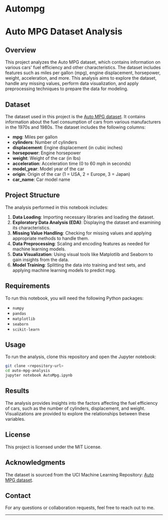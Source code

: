 # Autompg

# Auto MPG Dataset Analysis

## Overview
This project analyzes the Auto MPG dataset, which contains information on various cars' fuel efficiency and other characteristics. The dataset includes features such as miles per gallon (mpg), engine displacement, horsepower, weight, acceleration, and more. This analysis aims to explore the dataset, handle any missing values, perform data visualization, and apply preprocessing techniques to prepare the data for modeling.

## Dataset
The dataset used in this project is the [Auto MPG dataset](https://archive.ics.uci.edu/ml/datasets/auto+mpg). It contains information about the fuel consumption of cars from various manufacturers in the 1970s and 1980s. The dataset includes the following columns:

- **mpg**: Miles per gallon
- **cylinders**: Number of cylinders
- **displacement**: Engine displacement (in cubic inches)
- **horsepower**: Engine horsepower
- **weight**: Weight of the car (in lbs)
- **acceleration**: Acceleration time (0 to 60 mph in seconds)
- **model_year**: Model year of the car
- **origin**: Origin of the car (1 = USA, 2 = Europe, 3 = Japan)
- **car_name**: Car model name

## Project Structure
The analysis performed in this notebook includes:

1. **Data Loading**: Importing necessary libraries and loading the dataset.
2. **Exploratory Data Analysis (EDA)**: Displaying the dataset and examining its characteristics.
3. **Missing Value Handling**: Checking for missing values and applying appropriate methods to handle them.
4. **Data Preprocessing**: Scaling and encoding features as needed for machine learning models.
5. **Data Visualization**: Using visual tools like Matplotlib and Seaborn to gain insights from the data.
6. **Model Training**: Splitting the data into training and test sets, and applying machine learning models to predict mpg.

## Requirements
To run this notebook, you will need the following Python packages:

- `numpy`
- `pandas`
- `matplotlib`
- `seaborn`
- `scikit-learn`

## Usage
To run the analysis, clone this repository and open the Jupyter notebook:

```bash
git clone <repository-url>
cd auto-mpg-analysis
jupyter notebook AutoMpg.ipynb
```

## Results
The analysis provides insights into the factors affecting the fuel efficiency of cars, such as the number of cylinders, displacement, and weight. Visualizations are provided to explore the relationships between these variables.

## License
This project is licensed under the MIT License.

## Acknowledgments
The dataset is sourced from the UCI Machine Learning Repository: [Auto MPG dataset](https://archive.ics.uci.edu/ml/datasets/auto+mpg).

## Contact
For any questions or collaboration requests, feel free to reach out to me.

---

